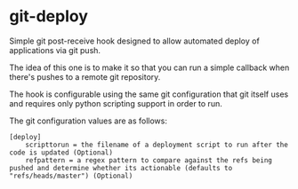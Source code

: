 git-deploy
===============

Simple git post-receive hook designed to allow automated deploy of applications via git push.

The idea of this one is to make it so that you can run a simple callback when there's pushes to a remote git repository.

The hook is configurable using the same git configuration that git itself uses and requires only python scripting support in order to run.

The git configuration values are as follows:

    [deploy]
        scripttorun = the filename of a deployment script to run after the code is updated (Optional)
        refpattern = a regex pattern to compare against the refs being pushed and determine whether its actionable (defaults to "refs/heads/master") (Optional)
